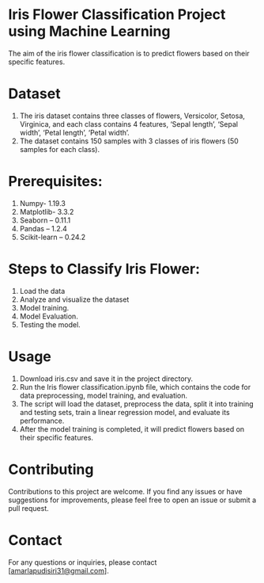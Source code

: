 # Iris Flower Classification Project using Machine Learning
The aim of the iris flower classification is to predict flowers based on their specific features.
# Dataset
1. The iris dataset contains three classes of flowers, Versicolor, Setosa, Virginica, and each class contains 4 features, ‘Sepal length’, ‘Sepal width’, ‘Petal length’, ‘Petal width’.
2. The dataset contains 150 samples with 3 classes of iris flowers (50 samples for each class).

# Prerequisites:
1. Numpy- 1.19.3
2. Matplotlib- 3.3.2
3. Seaborn – 0.11.1
4. Pandas – 1.2.4
5. Scikit-learn – 0.24.2

# Steps to Classify Iris Flower:
1. Load the data
2. Analyze and visualize the dataset
3. Model training.
4. Model Evaluation.
5. Testing the model.

# Usage
1. Download iris.csv and save it in the project directory.
2. Run the Iris flower classification.ipynb file, which contains the code for data preprocessing, model training, and evaluation.
3. The script will load the dataset, preprocess the data, split it into training and testing sets, train a linear regression model, and evaluate its performance.
4. After the model training is completed, it will predict flowers based on their specific features.

# Contributing
Contributions to this project are welcome. If you find any issues or have suggestions for improvements, please feel free to open an issue or submit a pull request.
# Contact
For any questions or inquiries, please contact [amarlapudisiri31@gmail.com].


